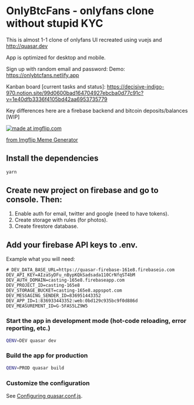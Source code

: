 # OnlyBtcFans - onlyfans clone without stupid KYC 

This is almost 1-1 clone of onlyfans UI recreated using vuejs and http://quasar.dev 

App is optimized for desktop and mobile. 

Sign up with random email and password:
Demo: https://onlybtcfans.netlify.app 

Kanban board [current tasks and status]: https://decisive-indigo-970.notion.site/99d0600bad164704927ebcba0d77c91c?v=1e40dfb3336f4105bd42aa6953735779

Key differences here are a firebase backend and bitcoin deposits/balances [WIP]

<a href="https://imgflip.com/i/5lqzbp"><img src="https://i.imgflip.com/5lqzbp.jpg" title="made at imgflip.com"/></a><div><a href="https://imgflip.com/memegenerator">from Imgflip Meme Generator</a></div>

## Install the dependencies
```bash
yarn
```

## Create new project on firebase and go to console. Then:

1. Enable auth for email, twitter and google (need to have tokens).
2. Create storage with rules (for photos).
3. Create firestore database.


## Add your firebase API keys to .env.

Example what you will need: 

```
# DEV_DATA_BASE_URL=https://quasar-firebase-161e8.firebaseio.com
DEV_API_KEY=AIzaSyDFu_nBypKQkSadsada110CrNfqST4bM
DEV_AUTH_DOMAIN=casting-165e8.firebaseapp.com
DEV_PROJECT_ID=casting-165e8
DEV_STORAGE_BUCKET=casting-165e8.appspot.com
DEV_MESSAGING_SENDER_ID=836951443352
DEV_APP_ID=1:836933443352:web:0bd129c935bc9f0d886d
DEV_MEASUREMENT_ID=G-5FAS5LZ9W5
```

### Start the app in development mode (hot-code reloading, error reporting, etc.)
```bash
QENV=DEV quasar dev
```


### Build the app for production
```bash
QENV=PROD quasar build
```

### Customize the configuration
See [Configuring quasar.conf.js](https://v2.quasar.dev/quasar-cli/quasar-conf-js).
